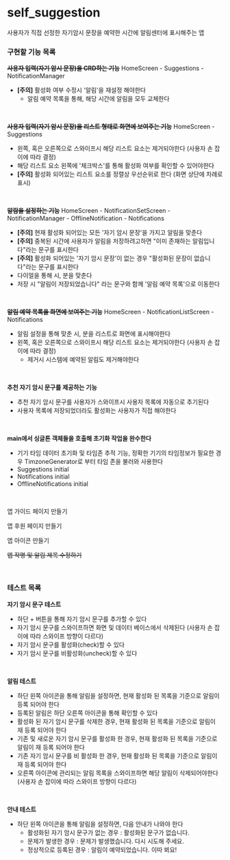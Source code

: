 # self_suggestion

사용자가 직접 선정한 자기암시 문장을 예약한 시간에 알림센터에 표시해주는 앱



### 구현할 기능 목록

~~**사용자 입력(자기 암시 문장)을 CRD하는 기능**~~ HomeScreen - Suggestions - NotificationManager
+ **[주의]** 활성화 여부 수정시 '알림'을 재설정 해야한다
  + 알림 예약 목록을 통해, 해당 시간에 알림을 모두 교체한다

</br>

~~**사용자 입력(자기 암시 문장)을 리스트 형태로 화면에 보여주는 기능**~~ HomeScreen - Suggestions
+ 왼쪽, 혹은 오른쪽으로 스와이프시 해당 리스트 요소는 제거되야한다 (사용자 손 잡이에  따라 결정)
+ 해당 리스트 요소 왼쪽에 '체크박스'를 통해 활성화 여부를 확인할 수 있어야한다
+ **[주의]** 활성화 되어있는 리스트 요소를 정렬상 우선순위로 한다 (화면 상단에 차례로 표시)

</br>

~~**알람을 설정하는 기능**~~ HomeScreen - NotificationSetScreen - NotificationManager - OfflineNotification - Notifications
+ **[주의]** 현재 활성화 되어있는 모든 '자기 암시 문장'을 가지고 알림을 맞춘다
+ **[주의]** 중복된 시간에 사용자가 알림을 저장하려고하면 "이미 존재하는 알림입니다"라는 문구를 표시한다
+ **[주의]** 활성화 되어있는 '자기 암시 문장'이 없는 경우 "활성화된 문장이 없습니다"라는 문구를 표시한다
+ 다이얼을 통해 시, 분을 맞춘다
+ 저장 시 "알림이 저장되었습니다" 라는 문구와 함께 '알림 예약 목록'으로 이동한다

</br>

~~**알림 예약 목록을 화면에 보여주는 기능**~~ HomeScreen - NotificationListScreen - Notifications
+ 알림 설정을 통해 맞춘 시, 분을 리스트로 화면에 표시해야한다
+ 왼쪽, 혹은 오른쪽으로 스와이프시 해당 리스트 요소는 제거되야한다 (사용자 손 잡이에  따라 결정)
    + 제거시 시스템에 예약된 알림도 제거해야한다

</br>

**추천 자기 암시 문구를 제공하는 기능**
+ 추천 자기 암시 문구를 사용자가 스와이프시 사용자 목록에 자동으로 추기된다
+ 사용자 목록에 저장되었더라도 활성화는 사용자가 직접 해야한다


</br>

**main에서 싱글톤 객체들을 호출해 초기화 작업을 완수한다** 
+ 기기 타임 데이터 초기화 및 타임존 추적 기능, 정확한 기기의 타임정보가 필요한 경우 TimzoneGenerator로 부터 타임 존을 불러와 사용한다
+ Suggestions initial
+ Notifications initial
+ OfflineNotifications initial

</br>

앱 가이드 페이지 만들기

앱 후원 페이지 만들기

앱 아이콘 만들기

~~앱 작명 및 알림 제목 수정하기~~

</br>

### 테스트 목록

**자기 암시 문구 테스트**
+ 하단 + 버튼을 통해 자기 암시 문구를 추가할 수 있다
+ 자기 암시 문구를 스와이프하면 화면 및 데이터 베이스에서 삭제된다 (사용자 손 잡이에 따라 스와이프 방향이 다르다)
+ 자기 암시 문구를 활성화(check)할 수 있다
+ 자기 암시 문구를 비활성화(uncheck)할 수 있다

</br>

**알림 테스트**
+ 하단 왼쪽 아이콘을 통해 알림을 설정하면, 현재 활성화 된 목록을 기준으로 알림이 등록 되어야 한다
+ 등록된 알림은 하단 오른쪽 아이콘을 통해 확인할 수 있다
+ 활성화 된 자기 암시 문구를 삭제한 경우, 현재 활성화 된 목록을 기준으로 알림이 재 등록 되어야 한다
+ 기존 및 새로운 자기 암시 문구를 활성화 한 경우, 현재 활성화 된 목록을 기준으로 알림이 재 등록 되어야 한다
+ 기존 자기 암시 문구를 비 활성화 한 경우, 현재 활성화 된 목록을 기준으로 알림이 재 등록 되어야 한다
+ 오른쪽 아이콘에 관리되는 알림 목록을 스와이프하면 해당 알림이 삭제되어야한다 (사용자 손 잡이에 따라 스와이프 방향이 다르다)

</br>

**안내 테스트**
+ 하단 왼쪽 아이콘을 통해 알림을 설정하면, 다음 안내가 나와야 한다
  + 활성화된 자기 암시 문구가 없는 경우 : 활성화된 문구가 없습니다.
  + 문제가 발생한 경우 : 문제가 발생했습니다. 다시 시도해 주세요.
  + 정상적으로 등록된 경우 : 알림이 예약되었습니다. 이따 뵈요!

